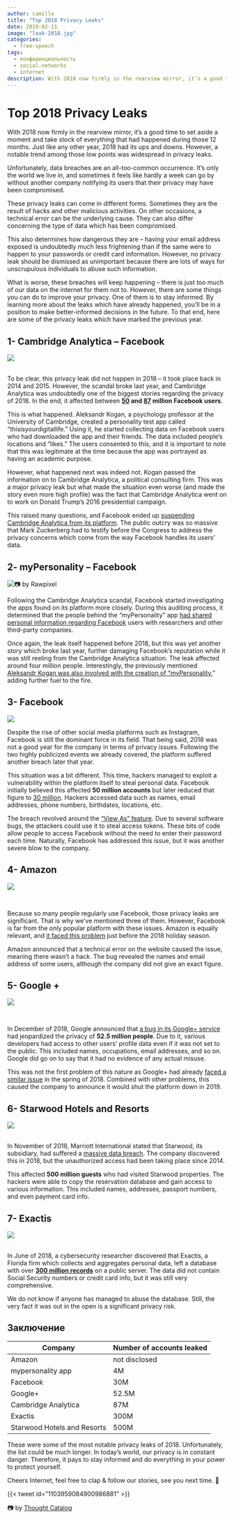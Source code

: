 ```yaml
---
author: camille
title: "Top 2018 Privacy Leaks"
date: 2019-02-11
image: "leak-2018.jpg"
categories:
  - free-speech
tags:
  - конфиденциальность
  - social-networks
  - internet
description: With 2018 now firmly in the rearview mirror, it’s a good time to set aside a moment and take stock of everything that had happened during those 12 months. Just like any other year, 2018 had its ups and downs. However, a notable trend among those low points was widespread in privacy leaks.
---
```


# Top 2018 Privacy Leaks

With 2018 now firmly in the rearview mirror, it’s a good time to set aside a moment and take stock of everything that had happened during those 12 months. Just like any other year, 2018 had its ups and downs. However, a notable trend among those low points was widespread in privacy leaks.

Unfortunately, data breaches are an all-too-common occurrence. It’s only the world we live in, and sometimes it feels like hardly a week can go by without another company notifying its users that their privacy may have been compromised.

These privacy leaks can come in different forms. Sometimes they are the result of hacks and other malicious activities. On other occasions, a technical error can be the underlying cause. They can also differ concerning the type of data which has been compromised.

This also determines how dangerous they are – having your email address exposed is undoubtedly much less frightening than if the same were to happen to your passwords or credit card information. However, no privacy leak should be dismissed as unimportant because there are lots of ways for unscrupulous individuals to abuse such information.

What is worse, these breaches will keep happening – there is just too much of our data on the internet for them not to. However, there are some things you can do to improve your privacy. One of them is to stay informed. By learning more about the leaks which have already happened, you’ll be in a position to make better-informed decisions in the future. To that end, here are some of the privacy leaks which have marked the previous year.

## 1- Cambridge Analytica – Facebook

![](Cambridge-Analytica-logo.png)

</br> To be clear, this privacy leak did not happen in 2018 – it took place back in 2014 and 2015. However, the scandal broke last year, and Cambridge Analytica was undoubtedly one of the biggest stories regarding the privacy of 2018. In the end, it affected between **[50](https://www.nytimes.com/2018/03/19/technology/facebook-cambridge-analytica-explained.html) and [87](https://www.theguardian.com/technology/2018/apr/08/facebook-to-contact-the-87-million-users-affected-by-data-breach) million Facebook users**.

This is what happened. Aleksandr Kogan, a psychology professor at the University of Cambridge, created a personality test app called “thisisyourdigitallife.” Using it, he started collecting data on Facebook users who had downloaded the app and their friends. The data included people’s locations and “likes.” The users consented to this, and it is important to note that this was legitimate at the time because the app was portrayed as having an academic purpose.

However, what happened next was indeed not. Kogan passed the information on to Cambridge Analytica, a political consulting firm. This was a major privacy leak but what made the situation even worse (and made the story even more high profile) was the fact that Cambridge Analytica went on to work on Donald Trump’s 2016 presidential campaign.

This raised many questions, and Facebook ended up [suspending Cambridge Analytica from its platform](https://newsroom.fb.com/news/2018/03/suspending-cambridge-analytica/). The public outcry was so massive that Mark Zuckerberg had to testify before the Congress to address the privacy concerns which come from the way Facebook handles its users’ data.

## 2- myPersonality – Facebook

![📷 by Rawpixel](top-2018-privacy-leak-min7.jpg "📷 by [Rawpixel](https://unsplash.com/photos/rENRXgLsDEQ)")

Following the Cambridge Analytica scandal, Facebook started investigating the apps found on its platform more closely. During this auditing process, it determined that the people behind the “myPersonality” app [had shared personal information regarding Facebook](https://newsroom.fb.com/news/2018/08/update-on-app-investigation/) users with researchers and other third-party companies.

Once again, the leak itself happened before 2018, but this was yet another story which broke last year, further damaging Facebook’s reputation while it was still reeling from the Cambridge Analytica situation. The leak affected around four million people. Interestingly, the previously mentioned [Aleksandr Kogan was also involved with the creation of “myPersonality,](https://www.businessinsider.com/facebook-bans-mypersonality-app-2018-8)” adding further fuel to the fire.

## 3- Facebook

![](facebook1.png) </br>

Despite the rise of other social media platforms such as Instagram, Facebook is still the dominant force in its field. That being said, 2018 was not a good year for the company in terms of privacy issues. Following the two highly publicized events we already covered, the platform suffered another breach later that year.

This situation was a bit different. This time, hackers managed to exploit a vulnerability within the platform itself to steal personal data. Facebook initially believed this affected **50 million accounts** but later reduced that figure to [30 million](https://newsroom.fb.com/news/2018/10/update-on-security-issue/). Hackers accessed data such as names, email addresses, phone numbers, birthdates, locations, etc.

The breach revolved around the [“View As” feature](https://newsroom.fb.com/news/2018/09/security-update/). Due to several software bugs, the attackers could use it to steal access tokens. These bits of code allow people to access Facebook without the need to enter their password each time. Naturally, Facebook has addressed this issue, but it was another severe blow to the company.

## 4- Amazon

![](amazon1.png)

</br>

Because so many people regularly use Facebook, those privacy leaks are significant. That is why we’ve mentioned three of them. However, Facebook is far from the only popular platform with these issues. Amazon is equally relevant, and [it faced this problem](https://www.cbsnews.com/news/amazon-data-breach-exposes-customer-emails-before-black-friday/) just before the 2018 holiday season.

Amazon announced that a technical error on the website caused the issue, meaning there wasn’t a hack. The bug revealed the names and email address of some users, although the company did not give an exact figure.

## 5- Google +

![](google-plus.png)

</br>

In December of 2018, Google announced that [a bug in its Google+ service](https://www.blog.google/technology/safety-security/expediting-changes-google-plus/) had jeopardized the privacy of **52.5 million people**. Due to it, various developers had access to other users’ profile data even if it was not set to the public. This included names, occupations, email addresses, and so on. Google did go on to say that it had no evidence of any actual misuse.

This was not the first problem of this nature as Google+ had already [faced a similar issue](https://blog.google/technology/safety-security/project-strobe/) in the spring of 2018. Combined with other problems, this caused the company to announce it would shut the platform down in 2019.

## 6- Starwood Hotels and Resorts

![](starwood-logo.png)

</br> In November of 2018, Marriott International stated that Starwood, its subsidiary, had suffered a [massive data breach](http://news.marriott.com/2018/11/marriott-announces-starwood-guest-reservation-database-security-incident/). The company discovered this in 2018, but the unauthorized access had been taking place since 2014.

This affected **500 million guests** who had visited Starwood properties. The hackers were able to copy the reservation database and gain access to various information. This included names, addresses, passport numbers, and even payment card info.

## 7- Exactis

![](exactis-logo.png)

</br> In June of 2018, a cybersecurity researcher discovered that Exactis, a Florida firm which collects and aggregates personal data, left a database with over [**300 million records**](https://www.wired.com/story/exactis-database-leak-340-million-records/) on a public server. The data did not contain Social Security numbers or credit card info, but it was still very comprehensive.

We do not know if anyone has managed to abuse the database. Still, the very fact it was out in the open is a significant privacy risk.

## Заключение


  | Company                     | Number of accounts leaked |
  | --------------------------- | ------------------------- |
  | Amazon                      | not disclosed             |
  | mypersonality app           | 4M                        |
  | Facebook                    | 30M                       |
  | Google+                     | 52.5M                     |
  | Cambridge Analytica         | 87M                       |
  | Exactis                     | 300M                      |
  | Starwood Hotels and Resorts | 500M                      |

These were some of the most notable privacy leaks of 2018. Unfortunately, the list could be much longer. In today’s world, our privacy is in constant danger. Therefore, it pays to stay informed and do everything in your power to protect yourself.

Cheers Internet, feel free to clap & follow our stories, see you next time. 🤫

{{< tweet id="1103959084900986881" >}}

📷 by [Thought Catalog](https://unsplash.com/photos/tRL_Rkh6D8o)
